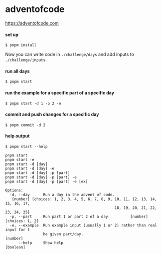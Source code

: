 # adventofcode

https://adventofcode.com

#### set up

```shell script
$ pnpm install
```

Now you can write code in `./challenge/days` and add inputs to `./challenge/inputs`.

#### run all days

```shell script
$ pnpm start
```

#### run the example for a specific part of a specific day

```shell script
$ pnpm start -d 1 -p 2 -e
```

#### commit and push changes for a specific day

```shell script
$ pnpm commit -d 2
```

#### help output

```shell script
$ pnpm start --help

pnpm start
pnpm start -e
pnpm start -d [day]
pnpm start -d [day] -e
pnpm start -d [day] -p [part]
pnpm start -d [day] -p [part] -e
pnpm start -d [day] -p [part] -e [ex]

Options:
  -d, --day      Run a day in the advent of code.
   [number] [choices: 1, 2, 3, 4, 5, 6, 7, 8, 9, 10, 11, 12, 13, 14, 15, 16, 17,
                                                 18, 19, 20, 21, 22, 23, 24, 25]
  -p, --part     Run part 1 or part 2 of a day.         [number] [choices: 1, 2]
  -e, --example  Run example input (usually 1 or 2) rather than real input for t
                 he given part/day.                                     [number]
      --help     Show help                                             [boolean]
```
